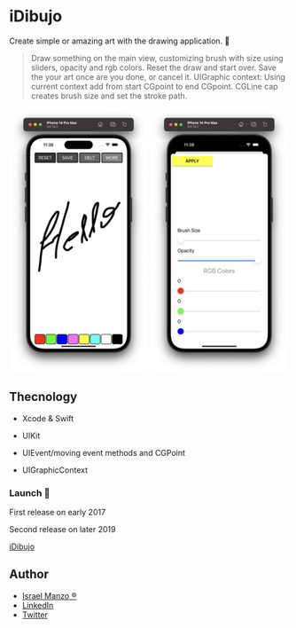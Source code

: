 # iDibujo
Create simple or amazing art with the drawing application. :iphone:

> Draw something on the main view, customizing brush with size using sliders, opacity and rgb colors.  Reset the draw and start over. Save the your art once are you done, or cancel it. UIGraphic context: Using current context add from start CGpoint to end CGpoint. CGLine cap creates brush size and set the stroke path.

<p align="center">
<img src="/img/one.png" width="250"> <img src="/img/two.png" width="250">
</p>

## Thecnology

- Xcode & Swift

- UIKit

- UIEvent/moving event methods and CGPoint

- UIGraphicContext

### Launch :rocket:
First release on early 2017

Second release on later 2019

[iDibujo](https://apps.apple.com/us/app/idibujo/id1237783038)

## Author
-  [Israel Manzo ®](http://israelmanzo.com)
- [LinkedIn](https://www.linkedin.com/in/israel-manzo/) 
- [Twitter](https://twitter.com/israman30)
